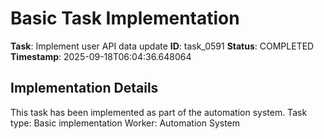 # Basic Task Implementation

**Task**: Implement user API data update
**ID**: task_0591
**Status**: COMPLETED
**Timestamp**: 2025-09-18T06:04:36.648064

## Implementation Details

This task has been implemented as part of the automation system.
Task type: Basic implementation
Worker: Automation System
